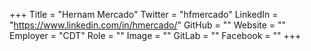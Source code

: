 +++
Title = "Hernam Mercado"
Twitter = "hfmercado"
LinkedIn = "https://www.linkedin.com/in/hmercado/"
GitHub = ""
Website = ""
Employer = "CDT"
Role = ""
Image = ""
GitLab = ""
Facebook = ""
+++
